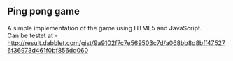 Ping pong game
--------------
A simple implementation of the game using HTML5 <canvas> and JavaScript.    
Can be testet at - http://result.dabblet.com/gist/9a9102f7c7e569503c7d/a068bb8d8bff475276f36973d461f0bf856dd060   
